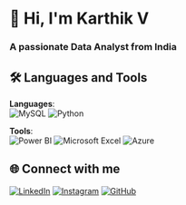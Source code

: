 # 👋 Hi, I'm Karthik V  
### A passionate **Data Analyst** from India  

## 🛠️ **Languages and Tools**  
**Languages**:  
![MySQL](https://img.shields.io/badge/MySQL-%2300f.svg?style=for-the-badge&logo=mysql&logoColor=white)  ![Python](https://img.shields.io/badge/Python-%2314354C.svg?style=for-the-badge&logo=python&logoColor=white)  

**Tools**:  
![Power BI](https://img.shields.io/badge/PowerBI-%23F2C811.svg?style=for-the-badge&logo=powerbi&logoColor=black)  ![Microsoft Excel](https://img.shields.io/badge/Microsoft%20Excel-%231D6F42.svg?style=for-the-badge&logo=microsoftexcel&logoColor=white)  ![Azure](https://img.shields.io/badge/Microsoft%20Azure-%230078D4.svg?style=for-the-badge&logo=microsoftazure&logoColor=white)  

## 🌐 **Connect with me**  
[![LinkedIn](https://img.shields.io/badge/LinkedIn-%230077B5.svg?style=for-the-badge&logo=linkedin&logoColor=white)](https://linkedin.com/in/your-linkedin-id)  [![Instagram](https://img.shields.io/badge/Instagram-%23E4405F.svg?style=for-the-badge&logo=instagram&logoColor=white)](https://instagram.com/your-instagram-id)  [![GitHub](https://img.shields.io/badge/GitHub-%23121011.svg?style=for-the-badge&logo=github&logoColor=white)](https://github.com/Karthiv1310)




